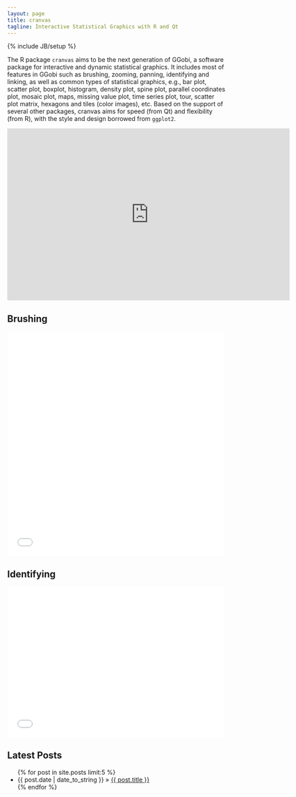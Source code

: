 ```yaml
---
layout: page
title: cranvas
tagline: Interactive Statistical Graphics with R and Qt
---
```

{% include JB/setup %}

The R package `cranvas` aims to be the next generation of GGobi, a software
package for interactive and dynamic statistical graphics. It includes most
of features in GGobi such as brushing, zooming, panning, identifying and
linking, as well as common types of statistical graphics, e.g., bar plot,
scatter plot, boxplot, histogram, density plot, spine plot, parallel
coordinates plot, mosaic plot, maps, missing value plot, time series plot,
tour, scatter plot matrix, hexagons and tiles (color images), etc. Based on
the support of several other packages, cranvas aims for speed (from Qt) and
flexibility (from R), with the style and design borrowed from `ggplot2`.

<iframe src="http://www.screenr.com/embed/9Le8" width="650" height="396" frameborder="0"></iframe>

## Brushing

<iframe src="//player.vimeo.com/video/30173477" width="500" height="516" frameborder="0" webkitallowfullscreen mozallowfullscreen allowfullscreen></iframe>

## Identifying

<iframe src="//player.vimeo.com/video/16634690" width="500" height="346" frameborder="0" webkitallowfullscreen mozallowfullscreen allowfullscreen></iframe>

## Latest Posts

<ul class="posts">
  {% for post in site.posts limit:5 %}
    <li><span>{{ post.date | date_to_string }}</span> &raquo; <a href="{{ BASE_PATH }}{{ post.url }}">{{ post.title }}</a></li>
  {% endfor %}
</ul>
